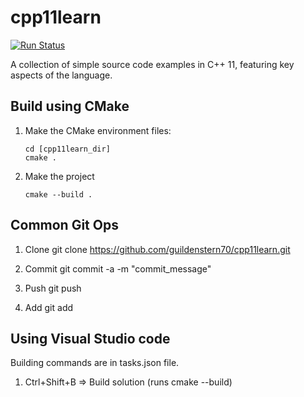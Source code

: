 cpp11learn
==========

[![Run Status](https://api.shippable.com/projects/590adb904ff18d070026ddbb/badge?branch=master)](https://app.shippable.com/github/guildenstern70/cpp11learn)

A collection of simple source code examples in C++ 11, featuring key aspects of the language.

Build using CMake
-----------------

1. Make the CMake environment files:

       cd [cpp11learn_dir]  
       cmake .  

2. Make the project 

       cmake --build .  
       

Common Git Ops
--------------

1. Clone 
git clone https://github.com/guildenstern70/cpp11learn.git

2. Commit
git commit -a -m "commit_message" 

3. Push
git push

4. Add
git add


Using Visual Studio code
------------------------

Building commands are in tasks.json file.

1. Ctrl+Shift+B => Build solution (runs cmake --build)





